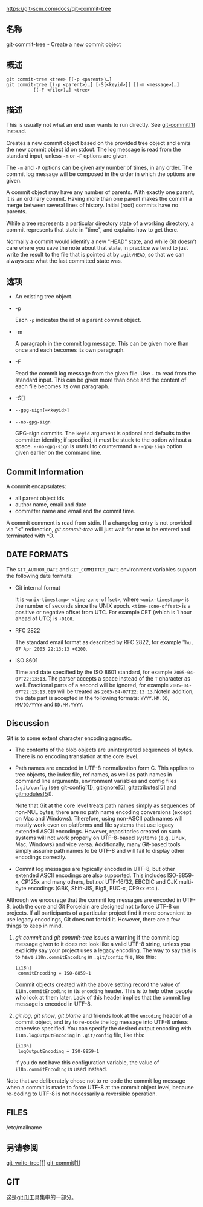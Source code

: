 https://git-scm.com/docs/git-commit-tree

## 名称

git-commit-tree - Create a new commit object

## 概述

```
git commit-tree <tree> [(-p <parent>)…]
git commit-tree [(-p <parent>)…] [-S[<keyid>]] [(-m <message>)…]
		  [(-F <file>)…] <tree>
```

## 描述

This is usually not what an end user wants to run directly. See [git-commit[1]](../git-commit) instead.

Creates a new commit object based on the provided tree object and emits the new commit object id on stdout. The log message is read from the standard input, unless `-m` or `-F` options are given.

The `-m` and `-F` options can be given any number of times, in any order. The commit log message will be composed in the order in which the options are given.

A commit object may have any number of parents. With exactly one parent, it is an ordinary commit. Having more than one parent makes the commit a merge between several lines of history. Initial (root) commits have no parents.

While a tree represents a particular directory state of a working directory, a commit represents that state in "time", and explains how to get there.

Normally a commit would identify a new "HEAD" state, and while Git doesn’t care where you save the note about that state, in practice we tend to just write the result to the file that is pointed at by `.git/HEAD`, so that we can always see what the last committed state was.

## 选项

- <tree>

  An existing tree object.

- -p <parent>

  Each `-p` indicates the id of a parent commit object.

- -m <message>

  A paragraph in the commit log message. This can be given more than once and each <message> becomes its own paragraph.

- -F <file>

  Read the commit log message from the given file. Use `-` to read from the standard input. This can be given more than once and the content of each file becomes its own paragraph.

- -S[<keyid>]

- `--gpg-sign[=<keyid>]`

- `--no-gpg-sign`

  GPG-sign commits. The `keyid` argument is optional and defaults to the committer identity; if specified, it must be stuck to the option without a space. `--no-gpg-sign` is useful to countermand a `--gpg-sign` option given earlier on the command line.

## Commit Information

A commit encapsulates:

- all parent object ids
- author name, email and date
- committer name and email and the commit time.

A commit comment is read from stdin. If a changelog entry is not provided via "<" redirection, *git commit-tree* will just wait for one to be entered and terminated with ^D.

## DATE FORMATS

The `GIT_AUTHOR_DATE` and `GIT_COMMITTER_DATE` environment variables support the following date formats:

- Git internal format

  It is `<unix-timestamp> <time-zone-offset>`, where `<unix-timestamp>` is the number of seconds since the UNIX epoch. `<time-zone-offset>` is a positive or negative offset from UTC. For example CET (which is 1 hour ahead of UTC) is `+0100`.

- RFC 2822

  The standard email format as described by RFC 2822, for example `Thu, 07 Apr 2005 22:13:13 +0200`.

- ISO 8601

  Time and date specified by the ISO 8601 standard, for example `2005-04-07T22:13:13`. The parser accepts a space instead of the `T` character as well. Fractional parts of a second will be ignored, for example `2005-04-07T22:13:13.019` will be treated as `2005-04-07T22:13:13`.NoteIn addition, the date part is accepted in the following formats: `YYYY.MM.DD`, `MM/DD/YYYY` and `DD.MM.YYYY`.

## Discussion

Git is to some extent character encoding agnostic.

- The contents of the blob objects are uninterpreted sequences of bytes. There is no encoding translation at the core level.

- Path names are encoded in UTF-8 normalization form C. This applies to tree objects, the index file, ref names, as well as path names in command line arguments, environment variables and config files (`.git/config` (see [git-config[1]](../git-config)), [gitignore[5]](../../5/gitignore), [gitattributes[5]](../../5/gitattributes) and [gitmodules[5]](../../5/gitmodules)).

  Note that Git at the core level treats path names simply as sequences of non-NUL bytes, there are no path name encoding conversions (except on Mac and Windows). Therefore, using non-ASCII path names will mostly work even on platforms and file systems that use legacy extended ASCII encodings. However, repositories created on such systems will not work properly on UTF-8-based systems (e.g. Linux, Mac, Windows) and vice versa. Additionally, many Git-based tools simply assume path names to be UTF-8 and will fail to display other encodings correctly.

- Commit log messages are typically encoded in UTF-8, but other extended ASCII encodings are also supported. This includes ISO-8859-x, CP125x and many others, but *not* UTF-16/32, EBCDIC and CJK multi-byte encodings (GBK, Shift-JIS, Big5, EUC-x, CP9xx etc.).

Although we encourage that the commit log messages are encoded in UTF-8, both the core and Git Porcelain are designed not to force UTF-8 on projects. If all participants of a particular project find it more convenient to use legacy encodings, Git does not forbid it. However, there are a few things to keep in mind.

1. *git commit* and *git commit-tree* issues a warning if the commit log message given to it does not look like a valid UTF-8 string, unless you explicitly say your project uses a legacy encoding. The way to say this is to have `i18n.commitEncoding` in `.git/config` file, like this:

   ```
   [i18n]
   	commitEncoding = ISO-8859-1
   ```

   Commit objects created with the above setting record the value of `i18n.commitEncoding` in its `encoding` header. This is to help other people who look at them later. Lack of this header implies that the commit log message is encoded in UTF-8.

2. *git log*, *git show*, *git blame* and friends look at the `encoding` header of a commit object, and try to re-code the log message into UTF-8 unless otherwise specified. You can specify the desired output encoding with `i18n.logOutputEncoding` in `.git/config` file, like this:

   ```
   [i18n]
   	logOutputEncoding = ISO-8859-1
   ```

   If you do not have this configuration variable, the value of `i18n.commitEncoding` is used instead.

Note that we deliberately chose not to re-code the commit log message when a commit is made to force UTF-8 at the commit object level, because re-coding to UTF-8 is not necessarily a reversible operation.

## FILES

/etc/mailname

## 另请参阅

[git-write-tree[1]](../git-write-tree) [git-commit[1]](../git-commit)

## GIT

  这是[git[1]](../../Git)工具集中的一部分。